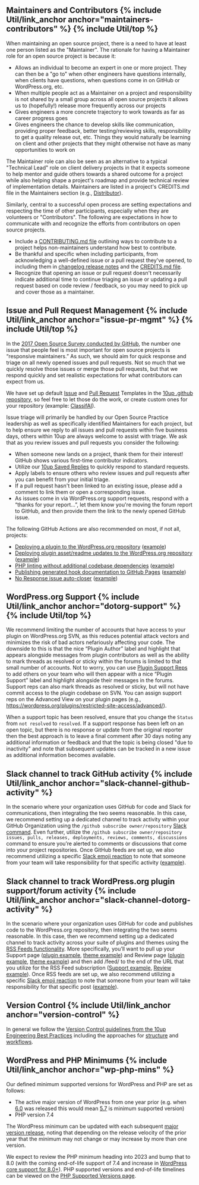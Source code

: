 <h2 id="maintainers-contributors" class="anchor-heading">Maintainers and Contributors {% include Util/link_anchor anchor="maintainers-contributors" %} {% include Util/top %}</h2>

When maintaining an open source project, there is a need to have at least one person listed as the "Maintainer".  The rationale for having a Maintainer role for an open source project is because it:

- Allows an individual to become an expert in one or more project. They can then be a "go to" when other engineers have questions internally, when clients have questions, when questions come in on GitHub or WordPress.org, etc.
- When multiple people act as a Maintainer on a project and responsibility is not shared by a small group across all open source projects it allows us to (hopefully!) release more frequently across our projects
- Gives engineers a more concrete trajectory to work towards as far as career progress goes
- Gives engineers the chance to develop skills like communication, providing proper feedback, better testing/reviewing skills, responsibility to get a quality release out, etc. Things they would naturally be learning on client and other projects that they might otherwise not have as many opportunities to work on

The Maintainer role can also be seen as an alternative to a typical "Technical Lead" role on client delivery projects in that it expects someone to help mentor and guide others towards a shared outcome for a project while also helping shape a project's roadmap and provide technical review of implementation details.  Maintainers are listed in a project's CREDITS.md file in the Maintainers section (e.g., [Distributor](https://github.com/10up/distributor/blob/develop/CREDITS.md)).

Similarly, central to a successful open process are setting expectations and respecting the time of other participants, especially when they are volunteers or "Contributors".  The following are expectations in how to communicate with and recognize the efforts from contributors on open source projects.

- Include a [CONTRIBUTING.md file](https://10up.github.io/Open-Source-Best-Practices/community/#contributing) outlining ways to contribute to a project helps non-maintainers understand how best to contribute.
- Be thankful and specific when including participants, from acknowledging a well-defined issue or a pull request they've opened, to including them in [changelog release notes](https://10up.github.io/Open-Source-Best-Practices/releasing/#changelog) and the [CREDITS.md file](https://10up.github.io/Open-Source-Best-Practices/releasing/#credit-management).
- Recognize that opening an issue or pull request doesn't necessarily indicate additional time to continue triaging an issue or updating a pull request based on code review / feedback, so you may need to pick up and cover those as a maintainer.

<h2 id="issue-pr-mgmt" class="anchor-heading">Issue and Pull Request Management {% include Util/link_anchor anchor="issue-pr-mgmt" %} {% include Util/top %}</h2>

In the [2017 Open Source Survey conducted by GitHub](https://opensourcesurvey.org/2017/), the number one issue that people feel is most important for open source projects is “responsive maintainers.”  As such, we should aim for quick response and triage on all newly opened issues and pull requests.  Not so much that we quickly resolve those issues or merge those pull requests, but that we respond quickly and set realistic expectations for what contributors can expect from us.

We have set up default [Issue](https://github.com/10up/.github/tree/trunk/ISSUE_TEMPLATE) and [Pull Request](https://github.com/10up/.github/blob/trunk/PULL_REQUEST_TEMPLATE.md) Templates in the [10up .github repository](https://github.com/10up/.github), so feel free to let those do the work, or create custom ones for your repository (example: [ClassifAI](https://github.com/10up/classifai/tree/develop/.github)).

Issue triage will primarily be handled by our Open Source Practice leadership as well as specifically identified Maintainers for each project, but to help ensure we reply to all issues and pull requests within five business days, others within 10up are always welcome to assist with triage.  We ask that as you review issues and pull requests you consider the following:

- When someone new lands on a project, thank them for their interest! GitHub shows various first-time contributor indicators.
- Utilize our [10up Saved Replies](https://github.com/10up/.github/blob/trunk/.github/SAVED_REPLIES.md) to quickly respond to standard requests.
- Apply labels to ensure others who review issues and pull requests after you can benefit from your initial triage.
- If a pull request hasn't been linked to an existing issue, please add a comment to link them or open a corresponding issue.
- As issues come in via WordPress.org support requests, respond with a “thanks for your report…”, let them know you're moving the forum report to GitHub, and then provide them the link to the newly opened GitHub issue.

The following GitHub Actions are also recommended on most, if not all, projects:

- [Deploying a plugin to the WordPress.org repository](https://github.com/10up/action-wordpress-plugin-deploy) ([example](https://github.com/10up/eight-day-week/blob/develop/.github/workflows/push-deploy.yml))
- [Deploying plugin asset/readme updates to the WordPress.org repository](https://github.com/10up/action-wordpress-plugin-asset-update) ([example](https://github.com/10up/eight-day-week/blob/develop/.github/workflows/push-asset-readme-update.yml))
- [PHP linting without additional codebase dependencies](https://github.com/10up/wpcs-action) ([example](https://github.com/10up/classifai/blob/develop/.github/workflows/lint.yml))
- [Publishing generated hook documentation to GitHub Pages](https://github.com/10up/actions-wordpress/blob/stable/hookdocs-workflow.md) ([example](https://github.com/10up/distributor/blob/develop/.github/workflows/build-docs.yml))
- [No Response issue auto-closer](https://github.com/lee-dohm/no-response) ([example](https://github.com/10up/ads-txt/blob/develop/.github/workflows/no-response.yml))

<h2 id="dotorg-support-reps" class="anchor-heading">WordPress.org Support {% include Util/link_anchor anchor="dotorg-support" %} {% include Util/top %}</h2>

We recommend limiting the number of accounts that have access to your plugin on WordPress.org SVN, as this reduces potential attack vectors and minimizes the risk of bad actors nefariously affecting your code.  The downside to this is that the nice “Plugin Author” label and highlight that appears alongside messages from plugin contributors as well as the ability to mark threads as resolved or sticky within the forums is limited to that small number of accounts.  Not to worry, you can use [Plugin Support Reps](https://make.wordpress.org/plugins/2017/09/04/plugin-support-reps/) to add others on your team who will then appear with a nice “Plugin Support” label and highlight alongside their messages in the forums.  Support reps can also mark threads as resolved or sticky, but will not have commit access to the plugin codebase on SVN.  You can assign support reps on the Advanced View on your plugin pages (e.g., https://wordpress.org/plugins/restricted-site-access/advanced/).

When a support topic has been resolved, ensure that you change the `Status` from `not resolved` to `resolved`.  If a support response has been left on an open topic, but there is no response or update from the original reporter then the best approach is to leave a final comment after 30 days noting any additional information or feedback and that the topic is being closed "due to inactivity" and note that subsequent updates can be tracked in a new issue as additional information becomes available.

<h2 id="slack-channel-github-activity" class="anchor-heading">Slack channel to track GitHub activity {% include Util/link_anchor anchor="slack-channel-github-activity" %}</h2>

In the scenario where your organization uses GitHub for code and Slack for communications, then integrating the two seems reasonable.  In this case, we recommend setting up a dedicated channel to track activity within your GitHub Organization using the `/github subscribe owner/repository` [Slack command](https://get.slack.help/hc/en-us/articles/232289568-GitHub-for-Slack).  Even further, utilize the `/github subscribe owner/repository issues, pulls, releases, deployments, reviews, comments, discussions` command to ensure you’re alerted to comments or discussions that come into your project repositories.  Once GitHub feeds are set up, we also recommend utilizing a specific [Slack emoji reaction](https://get.slack.help/hc/en-us/articles/206870317-Emoji-reactions) to note that someone from your team will take responsibility for that specific activity ([example](https://slackmojis.com/emojis/1588-onit/)).

<h2 id="slack-channel-dotorg-activity" class="anchor-heading">Slack channel to track WordPress.org plugin support/forum activity {% include Util/link_anchor anchor="slack-channel-dotorg-activity" %}</h2>

In the scenario where your organization uses GitHub for code and publishes code to the WordPress.org repository, then integrating the two seems reasonable.  In this case, then we recommend setting up a dedicated channel to track activity across your suite of plugins and themes using the [RSS Feeds functionality](https://get.slack.help/hc/en-us/articles/218688467-Add-RSS-feeds-to-Slack).  More specifically, you’ll want to pull up your Support page ([plugin example](https://wordpress.org/support/plugin/elasticpress/), [theme example](https://wordpress.org/support/theme/twentynineteen/)) and Review page ([plugin example](https://wordpress.org/plugins/elasticpress/#reviews), [theme example](https://wordpress.org/support/theme/twentynineteen/reviews/)) and then add /feed/ to the end of the URL that you utilize for the RSS Feed subscription ([Support example](https://wordpress.org/support/plugin/elaticpress/feed/), [Review example](https://wordpress.org/support/plugin/elasticpress/reviews/feed/)).  Once RSS feeds are set up, we also recommend utilizing a specific [Slack emoji reaction](https://get.slack.help/hc/en-us/articles/206870317-Emoji-reactions) to note that someone from your team will take responsibility for that specific post ([example](https://slackmojis.com/emojis/1588-onit/)).

<h2 id="version-control" class="anchor-heading">Version Control {% include Util/link_anchor anchor="version-control" %}</h2>

In general we follow the [Version Control guidelines from the 10up Engineering Best Practices](https://10up.github.io/Engineering-Best-Practices/version-control/#top) including the approaches for [structure](https://10up.github.io/Engineering-Best-Practices/version-control/#structure-package-management) and [workflows](https://10up.github.io/Engineering-Best-Practices/version-control/#workflows).

<h2 id="version-control" class="anchor-heading">WordPress and PHP Minimums {% include Util/link_anchor anchor="wp-php-mins" %}</h2>

Our defined minimum supported versions for WordPress and PHP are set as follows:

- The active major version of WordPress from one year prior (e.g. when [6.0](https://wordpress.org/news/2022/05/arturo/) was released this would mean [5.7](https://wordpress.org/news/2021/03/esperanza/) is minimum supported version)
- PHP version 7.4

The WordPress minimum can be updated with each subsequent [major version release](https://wordpress.org/about/history/), noting that depending on the release velocity of the prior year that the minimum may not change or may increase by more than one version.

We expect to review the PHP minimum heading into 2023 and bump that to 8.0 (with the coming end-of-life support of 7.4 and increase in [WordPress core support for 8.0+](https://make.wordpress.org/core/handbook/references/php-compatibility-and-wordpress-versions/)).  PHP supported versions and end-of-life timelines can be viewed on the [PHP Supported Versions page](https://www.php.net/supported-versions).